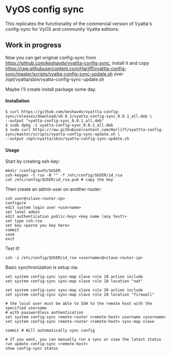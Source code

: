 # VyOS config sync

This replicates the functionality of the commercial version of Vyatta's config-sync for VyOS and community Vyatta editions.

## Work in progress

Now you can get original config-sync from https://github.com/keshavdv/vyattta-config-sync,
install it and copy
https://raw.githubusercontent.com/Harliff/vyattta-config-sync/master/scripts/vyatta-config-sync-update.sh 
over /opt/vyatta/sbin/vyatta-config-sync-update.sh

Maybe I'll create install package some day. 

#### Installation

    $ curl https://github.com/keshavdv/vyattta-config-sync/releases/download/v0.0.1/vyatta-config-sync_0.0.1_all.deb \
    --output "vyatta-config-sync_0.0.1_all.deb"
    $ sudo dpkg -i vyatta-config-sync_0.0.1_all.deb
    $ sudo curl https://raw.githubusercontent.com/Harliff/vyattta-config-sync/master/scripts/vyatta-config-sync-update.sh \
    --output /opt/vyatta/sbin/vyatta-config-sync-update.sh
    
#### Usage

Start by creating ssh-key:

    mkdir /config/auth/$USER
    ssh-keygen -t rsa -N "" -f /etc/config/$USER/id_rsa
    cat /etc/config/$USER/id_rsa.pub # copy the key
    
Then create an admin user on another router:

    ssh user@<slave-router-ip>
    configure
    edit system login user <username>
    set level admin
    edit authentication public-keys <key name (any text)>
    set type ssh-rsa
    set key <paste you key here>
    commit
    save
    exit
    
Test it!
    
    ssh -i /etc/config/$USER/id_rsa <username>@<slave-router-ip>

Basic synchronization is setup via:

    set system config-sync sync-map slave rule 10 action include
    set system config-sync sync-map slave rule 10 location "nat"

    set system config-sync sync-map slave rule 20 action include
    set system config-sync sync-map slave rule 20 location "firewall"

    # the local user must be able to SSH to the remote host with the specified username
    # with passwordless authentication
    set system config-sync remote-router <remote-host> username <username>
    set system config-sync remote-router <remote-host> sync-map slave

    commit # Will automatically sync config

    # If you want, you can manually run a sync or view the latest status
    run update config-sync <remote-host>
    show config-sync status
